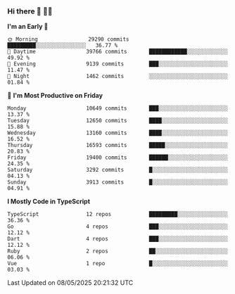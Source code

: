 ### Hi there 👋 🧑‍💻



<!--START_SECTION:waka-->
**I'm an Early 🐤** 

```text
🌞 Morning                29290 commits       █████████░░░░░░░░░░░░░░░░   36.77 % 
🌆 Daytime                39766 commits       ████████████░░░░░░░░░░░░░   49.92 % 
🌃 Evening                9139 commits        ███░░░░░░░░░░░░░░░░░░░░░░   11.47 % 
🌙 Night                  1462 commits        ░░░░░░░░░░░░░░░░░░░░░░░░░   01.84 % 
```
📅 **I'm Most Productive on Friday** 

```text
Monday                   10649 commits       ███░░░░░░░░░░░░░░░░░░░░░░   13.37 % 
Tuesday                  12650 commits       ████░░░░░░░░░░░░░░░░░░░░░   15.88 % 
Wednesday                13160 commits       ████░░░░░░░░░░░░░░░░░░░░░   16.52 % 
Thursday                 16593 commits       █████░░░░░░░░░░░░░░░░░░░░   20.83 % 
Friday                   19400 commits       ██████░░░░░░░░░░░░░░░░░░░   24.35 % 
Saturday                 3292 commits        █░░░░░░░░░░░░░░░░░░░░░░░░   04.13 % 
Sunday                   3913 commits        █░░░░░░░░░░░░░░░░░░░░░░░░   04.91 % 
```


**I Mostly Code in TypeScript** 

```text
TypeScript               12 repos            █████████░░░░░░░░░░░░░░░░   36.36 % 
Go                       4 repos             ███░░░░░░░░░░░░░░░░░░░░░░   12.12 % 
Dart                     4 repos             ███░░░░░░░░░░░░░░░░░░░░░░   12.12 % 
Ruby                     2 repos             ██░░░░░░░░░░░░░░░░░░░░░░░   06.06 % 
Vue                      1 repo              █░░░░░░░░░░░░░░░░░░░░░░░░   03.03 % 
```




 Last Updated on 08/05/2025 20:21:32 UTC
<!--END_SECTION:waka-->


